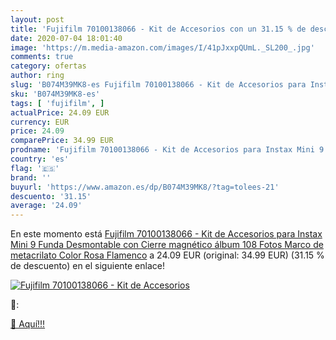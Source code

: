 ```yaml
---
layout: post
title: 'Fujifilm 70100138066 - Kit de Accesorios con un 31.15 % de descuento'
date: 2020-07-04 18:01:40
image: 'https://m.media-amazon.com/images/I/41pJxxpQUmL._SL200_.jpg'
comments: true
category: ofertas
author: ring
slug: 'B074M39MK8-es Fujifilm 70100138066 - Kit de Accesorios para Instax Mini...'
sku: 'B074M39MK8-es'
tags: [ 'fujifilm', ]
actualPrice: 24.09 EUR
currency: EUR
price: 24.09
comparePrice: 34.99 EUR
prodname: 'Fujifilm 70100138066 - Kit de Accesorios para Instax Mini 9  Funda Desmontable con Cierre magnético  álbum 108 Fotos  Marco de metacrilato  Color Rosa Flamenco'
country: 'es'
flag: '🇪🇸'
brand: ''
buyurl: 'https://www.amazon.es/dp/B074M39MK8/?tag=tolees-21'
descuento: '31.15'
average: '24.09'
---
```


En este momento está [Fujifilm 70100138066 - Kit de Accesorios para Instax Mini 9  Funda Desmontable con Cierre magnético  álbum 108 Fotos  Marco de metacrilato  Color Rosa Flamenco](https://www.amazon.es/dp/B074M39MK8/?tag=tolees-21) a 24.09 EUR (original: 34.99 EUR) (31.15 %  de descuento) en el siguiente enlace!

[![Fujifilm 70100138066 - Kit de Accesorios](https://m.media-amazon.com/images/I/41pJxxpQUmL._SL200_.jpg)](https://www.amazon.es/dp/B074M39MK8/?tag=tolees-21)

🔎:


[🛒 Aquí!!!](https://www.amazon.es/dp/B074M39MK8/?tag=tolees-21)

